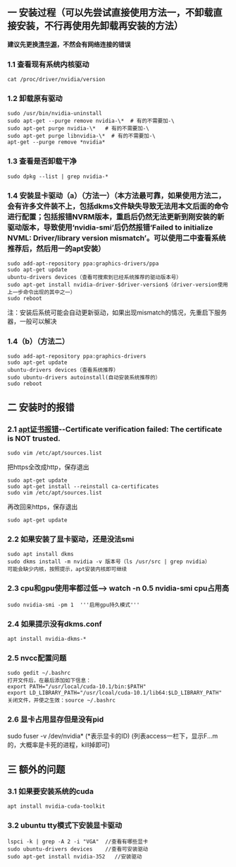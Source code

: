 ## 一 安装过程（可以先尝试直接使用方法一，不卸载直接安装，不行再使用先卸载再安装的方法）
**建议先更换[清华源](https://mirrors.tuna.tsinghua.edu.cn/help/ubuntu/)，不然会有网络连接的错误**
### 1.1 查看现有系统内核驱动
```
cat /proc/driver/nvidia/version
```

### 1.2 卸载原有驱动
```
sudo /usr/bin/nvidia-uninstall
sudo apt-get --purge remove nvidia-\*  # 有的不需要加-\
sudo apt-get purge nvidia-\*   # 有的不需要加-\
sudo apt-get purge libnvidia-\*  # 有的不需要加-\
apt-get --purge remove *nvidia*
```

### 1.3 查看是否卸载干净
```
sudo dpkg --list | grep nvidia-*
```

### 1.4 安装显卡驱动（a）（方法一）（本方法最可靠，如果使用方法二，会有许多文件装不上，包括dkms文件缺失导致无法用本文后面的命令进行配置；包括报错NVRM版本，重启后仍然无法更新到刚安装的新驱动版本，导致使用‘nvidia-smi’后仍然报错‘Failed to initialize NVML: Driver/library version mismatch’。可以使用二中查看系统推荐后，然后用一的apt安装）
```
sudo add-apt-repository ppa:graphics-drivers/ppa
sudo apt-get update
ubuntu-drivers devices（查看可搜索到已经系统推荐的驱动版本号）
sudo apt-get install nvidia-driver-$driver-version$（driver-version使用上一步命令出现的其中之一）
sudo reboot
```

注：安装后系统可能会自动更新驱动，如果出现mismatch的情况，先重启下服务器，一般可以解决

### 1.4（b）（方法二）
```
sudo add-apt-repository ppa:graphics-drivers
sudo apt-get update
ubuntu-drivers devices（查看系统推荐）
sudo ubuntu-drivers autoinstall(自动安装系统推荐的）
sudo reboot
```

## 二 安装时的报错
### 2.1 [apt证书报错](https://blog.csdn.net/Chaowanq/article/details/121559709)--Certificate verification failed: The certificate is NOT trusted.
```
sudo vim /etc/apt/sources.list
```
把https全改成http，保存退出
```
sudo apt-get update
sudo apt-get install --reinstall ca-certificates
sudo vim /etc/apt/sources.list
```
再改回来https，保存退出
```
sudo apt-get update
```

### 2.2 如果安装了显卡驱动，还是没法smi
```
sudo apt install dkms
sudo dkms install -m nvidia -v 版本号（ls /usr/src | grep nvidia）
可能会缺少内核，按照提示，apt安装内核即可继续
```

### 2.3 cpu和gpu使用率都过低--> watch -n 0.5 nvidia-smi cpu占用高
```
sudo nvidia-smi -pm 1  '''启用gpu持久模式'''
```

### 2.4 如果提示没有dkms.conf
```
apt install nvidia-dkms-*
```

### 2.5 nvcc配置问题
```
sudo gedit ~/.bashrc
打开文件后，在最后添加如下信息：
export PATH="/usr/local/cuda-10.1/bin:$PATH"
export LD_LIBRARY_PATH="/usr/lcoal/cuda-10.1/lib64:$LD_LIBRARY_PATH"
关闭文件，并使之生效：source ~/.bashrc
```

### 2.6 显卡占用显存但是没有pid
sudo fuser -v /dev/nvidia* (\*表示显卡的ID)
(列表access一栏下，显示F...m的，大概率是卡死的进程，kill掉即可)


## 三 额外的问题
### 3.1 如果要安装系统的cuda
```
apt install nvidia-cuda-toolkit
```

### 3.2 ubuntu tty模式下安装显卡驱动
```
lspci -k | grep -A 2 -i "VGA"  //查看有哪些显卡
sudo ubuntu-drivers devices    //查看可安装驱动
sudo apt-get install nvidia-352   //安装驱动
```
